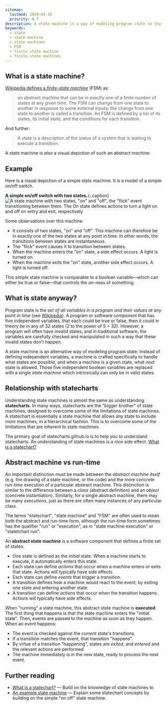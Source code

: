 ```yaml
---
sitemap:
  lastmod: 2020-04-10
  priority: 0.7
description: A state machine is a way of modeling program state so that a program will always be in exactly one state at any one time.
keywords:
  - state
  - state machine
  - state machines
  - FSM
  - finite state machine
  - finite state machines
---
```

## What is a state machine?

[Wikipedia defines a _finite-state machine_](https://en.wikipedia.org/wiki/Finite-state_machine) (FSM) as:

> an abstract machine that can be in exactly one of a finite number of states at any given time. The FSM can change from one state to another in response to some external inputs; the change from one state to another is called a transition. An FSM is defined by a list of its states, its initial state, and the conditions for each transition.

And further:

> A state is a description of the status of a system that is waiting to execute a transition.

A state machine is _also_ a visual depiction of such an abstract machine.

## Example

Here is a visual depiction of a simple state machine.  It is a model of a simple on/off switch.

**A simple on/off switch with two states.**{:.caption}
![A state machine with two states, "on" and "off", the "flick" event transitioning between them. The On state defines actions to turn a light on and off on entry and exit, respectively](on-off.svg)

Some observations over this machine.

* It consists of two states, "on" and "off". This machine can therefore be in exactly one of the two states at any point in time.  In other words, the transitions between states are instantaneous.
* The "flick" event causes it to transition between states.
* When the machine _enters_ the "on" state, a side effect occurs.  A light is turned on.
* When the machine _exits_ the "on" state, another side effect occurs.  A light is turned off.

This simple state machine is comparable to a boolean variable—which can either be true or false—that controls the _on_-ness of something.

## What is state anyway?

Program state is the _set of all variables in a program and their values at any point in time_ (see [Wikipedia](https://en.wikipedia.org/wiki/State_(computer_science)#Program_state)).  A program or software component that has five independent variables, that each could be true or false, then it could in theory _be_ in any of 32 states (2 to the power of 5 = 32).  However, a program will often have _invalid_ states, and in traditional software, the variables are carefully checked and manipulated in such a way that these invalid states don't happen.

A state machine is an alternative way of modeling program state:  Instead of defining independent variables, a machine is crafted specifically to handle what states are possible, and when a machine is a given state, what _next_ state is allowed.  Those five independent boolean variables are replaced with a single _state machine_ which intrinsically can only be in valid states.

## Relationship with statecharts

Understanding state machines is almost the same as understanding **statecharts**.  In many ways, statecharts are the "bigger brother" of state machines, designed to overcome some of the limitations of state machines. A statechart is essentially a state machine that allows any state to include _more_ machines, in a hierarchical fashion.  This is to overcome some of the limitations that are inherent to state machines.

The primary goal of statecharts.github.io is to help you to understand statecharts.  An understanding of state machines is a nice side effect.  [What is a statechart?](what-is-a-statechart.html)

## Abstract machine vs run-time

An important distinction must be made between the _abstract machine itself_ (e.g. the drawing of a state machine, or the code) and the more concrete _run-time_ execution of a particular abstract machine.  This distinction is similar to the difference between a _class_ (abstract definition) and an _object_ (concrete instantiation).  Similarly, for a single abstract machine, there may be many _executions_, just as there are often many instances of any particular class.

The terms "statechart", "state machine" and "FSM" are often used to mean both the abstract and run-time form, although the run-time form sometimes has the qualifier "run" or "execution", as in "state machine execution" or "statetchart run".

An **abstract state machine** is a software component that defines a finite set of states:

- One state is defined as the *initial* state.  When a machine starts to execute, it automatically enters this state.
- Each state can define *actions* that occur when a machine enters or exits that state.  Actions will typically have side effects.
- Each state can define *events* that trigger a *transition*.
- A transition defines how a machine would react to the event, by exiting one state and entering another state.
- A transition can define *actions* that occur when the transition happens.  Actions will typically have side effects.

When "running" a state machine, this abstract state machine is **executed**.  The first thing that happens is that the state machine enters the "initial state".  Then, events are passed to the machine as soon as they happen.  When an event happens:

- The event is checked against the _current state_'s transitions.
- If a transition matches the event, that transition "happens".
- By virtue of a transition "happening", states are _exited_, and _entered_ and the relevant actions are performed
- The machine immediately _is in_ the new state, ready to process the next event.

## Further reading

* [What is a statechart?](what-is-a-statechart.html) — Build on the knowledge of state machines to
* [An example state machine](on-off-state-machine.html) — Explain some statechart concepts by building on the simple "on off" state machine.
